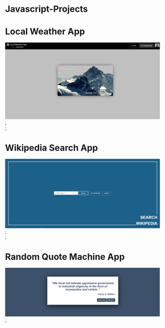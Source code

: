 # Javascript-Projects
# Local Weather App
![Weather App Screenshot](Local-Weather-App/screenshot.png?raw=true "Optional Title");
<br>;
# Wikipedia Search App
![Wikipedia Search Screenshot](Wikipedia-Search/screenshot.png?raw=true "Optional Title");
<br>;
# Random Quote Machine App
![Wuote machine Screenshot](Quote-Machine/screenshot.png?raw=true "Optional Title");
